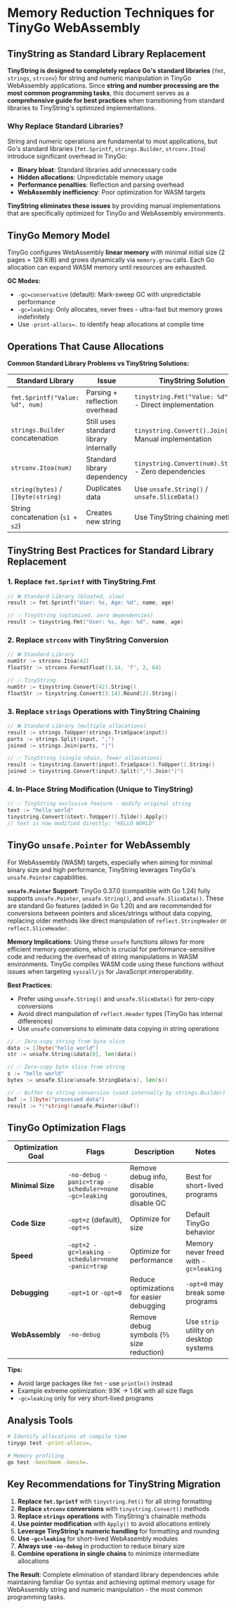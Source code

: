 # Memory Reduction Techniques for TinyGo WebAssembly

## TinyString as Standard Library Replacement

**TinyString is designed to completely replace Go's standard libraries** (`fmt`, `strings`, `strconv`) for string and numeric manipulation in TinyGo WebAssembly applications. Since **string and number processing are the most common programming tasks**, this document serves as a **comprehensive guide for best practices** when transitioning from standard libraries to TinyString's optimized implementations.

### Why Replace Standard Libraries?

String and numeric operations are fundamental to most applications, but Go's standard libraries (`fmt.Sprintf`, `strings.Builder`, `strconv.Itoa`) introduce significant overhead in TinyGo:

- **Binary bloat**: Standard libraries add unnecessary code
- **Hidden allocations**: Unpredictable memory usage  
- **Performance penalties**: Reflection and parsing overhead
- **WebAssembly inefficiency**: Poor optimization for WASM targets

**TinyString eliminates these issues** by providing manual implementations that are specifically optimized for TinyGo and WebAssembly environments.

## TinyGo Memory Model

TinyGo configures WebAssembly **linear memory** with minimal initial size (2 pages = 128 KiB) and grows dynamically via `memory.grow` calls. Each Go allocation can expand WASM memory until resources are exhausted.

**GC Modes:**
- `-gc=conservative` (default): Mark-sweep GC with unpredictable performance
- `-gc=leaking`: Only allocates, never frees - ultra-fast but memory grows indefinitely
- Use `-print-allocs=.` to identify heap allocations at compile time

## Operations That Cause Allocations

**Common Standard Library Problems vs TinyString Solutions:**

| **Standard Library** | **Issue** | **TinyString Solution** |
|---------------------|-----------|-------------------------|
| `fmt.Sprintf("Value: %d", num)` | Parsing + reflection overhead | `tinystring.Fmt("Value: %d", num)` - Direct implementation |
| `strings.Builder` concatenation | Still uses standard library internally | `tinystring.Convert().Join()` - Manual implementation |
| `strconv.Itoa(num)` | Standard library dependency | `tinystring.Convert(num).String()` - Zero dependencies |
| `string(bytes)` / `[]byte(string)` | Duplicates data | Use `unsafe.String()` / `unsafe.SliceData()` |
| String concatenation (`s1 + s2`) | Creates new string | Use TinyString chaining methods |

## TinyString Best Practices for Standard Library Replacement

### 1. Replace `fmt.Sprintf` with TinyString.Fmt
```go
// ❌ Standard Library (bloated, slow)
result := fmt.Sprintf("User: %s, Age: %d", name, age)

// ✅ TinyString (optimized, zero dependencies)
result := tinystring.Fmt("User: %s, Age: %d", name, age)
```

### 2. Replace `strconv` with TinyString Conversion
```go
// ❌ Standard Library
numStr := strconv.Itoa(42)
floatStr := strconv.FormatFloat(3.14, 'f', 2, 64)

// ✅ TinyString  
numStr := tinystring.Convert(42).String()
floatStr := tinystring.Convert(3.14).Round(2).String()
```

### 3. Replace `strings` Operations with TinyString Chaining
```go
// ❌ Standard Library (multiple allocations)
result := strings.ToUpper(strings.TrimSpace(input))
parts := strings.Split(input, ",")
joined := strings.Join(parts, "|")

// ✅ TinyString (single chain, fewer allocations)
result := tinystring.Convert(input).TrimSpace().ToUpper().String()
joined := tinystring.Convert(input).Split(",").Join("|")
```

### 4. In-Place String Modification (Unique to TinyString)
```go
// ✅ TinyString exclusive feature - modify original string
text := "hello world"
tinystring.Convert(&text).ToUpper().Tilde().Apply()
// text is now modified directly: "HELLO WORLD"
```

## TinyGo `unsafe.Pointer` for WebAssembly

For WebAssembly (WASM) targets, especially when aiming for minimal binary size and high performance, TinyString leverages TinyGo's `unsafe.Pointer` capabilities.

**`unsafe.Pointer` Support**: TinyGo 0.37.0 (compatible with Go 1.24) fully supports `unsafe.Pointer`, `unsafe.String()`, and `unsafe.SliceData()`. These are standard Go features (added in Go 1.20) and are recommended for conversions between pointers and slices/strings without data copying, replacing older methods like direct manipulation of `reflect.StringHeader` or `reflect.SliceHeader`.

**Memory Implications**: Using these `unsafe` functions allows for more efficient memory operations, which is crucial for performance-sensitive code and reducing the overhead of string manipulations in WASM environments. TinyGo compiles WASM code using these functions without issues when targeting `syscall/js` for JavaScript interoperability.

**Best Practices**:
- Prefer using `unsafe.String()` and `unsafe.SliceData()` for zero-copy conversions
- Avoid direct manipulation of `reflect.Header` types (TinyGo has internal differences)
- Use `unsafe` conversions to eliminate data copying in string operations

```go
// ✅ Zero-copy string from byte slice
data := []byte("hello world")
str := unsafe.String(&data[0], len(data))

// ✅ Zero-copy byte slice from string  
s := "hello world"
bytes := unsafe.Slice(unsafe.StringData(s), len(s))

// ✅ Buffer to string conversion (used internally by strings.Builder)
buf := []byte("processed data")
result := *(*string)(unsafe.Pointer(&buf))
```

## TinyGo Optimization Flags

| **Optimization Goal** | **Flags** | **Description** | **Notes** |
|----------------------|-----------|-----------------|-----------|
| **Minimal Size** | `-no-debug -panic=trap -scheduler=none -gc=leaking` | Remove debug info, disable goroutines, disable GC | Best for short-lived programs |
| **Code Size** | `-opt=z` (default), `-opt=s` | Optimize for size | Default TinyGo behavior |
| **Speed** | `-opt=2 -gc=leaking -scheduler=none -panic=trap` | Optimize for performance | Memory never freed with `-gc=leaking` |
| **Debugging** | `-opt=1` or `-opt=0` | Reduce optimizations for easier debugging | `-opt=0` may break some programs |
| **WebAssembly** | `-no-debug` | Remove debug symbols (⅔ size reduction) | Use `strip` utility on desktop systems |

**Tips:**
- Avoid large packages like `fmt` - use `println()` instead
- Example extreme optimization: 93K → 1.6K with all size flags
- `-gc=leaking` only for very short-lived programs

## Analysis Tools

```bash
# Identify allocations at compile time
tinygo test -print-allocs=.

# Memory profiling
go test -benchmem -bench=.
```

## Key Recommendations for TinyString Migration

1. **Replace `fmt.Sprintf`** with `tinystring.Fmt()` for all string formatting
2. **Replace `strconv` conversions** with `tinystring.Convert()` methods
3. **Replace `strings` operations** with TinyString's chainable methods
4. **Use pointer modification** with `Apply()` to avoid allocations entirely
5. **Leverage TinyString's numeric handling** for formatting and rounding
6. **Use `-gc=leaking`** for short-lived WebAssembly modules
7. **Always use `-no-debug`** in production to reduce binary size
8. **Combine operations in single chains** to minimize intermediate allocations

**The Result**: Complete elimination of standard library dependencies while maintaining familiar Go syntax and achieving optimal memory usage for WebAssembly string and numeric manipulation - the most common programming tasks.
